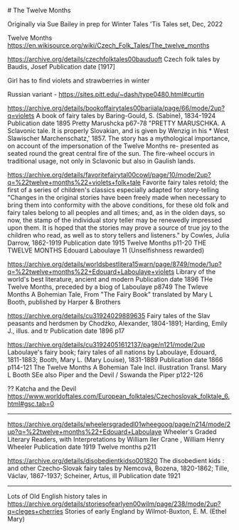 # The Twelve Months


Originally via Sue Bailey in prep for Winter Tales 'Tis Tales set, Dec, 2022

Twelve Months
https://en.wikisource.org/wiki/Czech_Folk_Tales/The_twelve_months

https://archive.org/details/czechfolktales00bauduoft
Czech folk tales
by Baudis, Josef
Publication date [1917]

Girl has to find violets and strawberries in winter

Russian variant - https://sites.pitt.edu/~dash/type0480.html#curtin 


https://archive.org/details/bookoffairytales00bariiala/page/66/mode/2up?q=violets
A book of fairy tales
by Baring-Gould, S. (Sabine), 1834-1924
Publication date 1895
Pretty Marushcka
p67-78
"PRETTY MARUSCHKA. A Sclavonic tale. It is properly Slovakian, and is given by Wenzig in his * West Slawischer Marchenschatz,' 1857. The story has a mythological importance, on account of the impersonation of the Twelve Months re- presented as seated round the great central fire of the sun. The fire-wheel occurs in traditional usage, not only in Sclavonic but also in Gaulish lands.

https://archive.org/details/favoritefairytal00cowl/page/10/mode/2up?q=%22twelve+months%22+violets+folk+tale
Favorite fairy tales retold; the first of a series of children's classics especially adapted for story-telling
"Changes in the original stories have been freely made when necessary to bring them into conformity with the above conditions, for these old folk and fairy tales belong to all peoples and all times; and, as in the olden days, so now, the stamp of the individual story teller may be renewedly impressed upon them.
It is hoped that the stories may prove a source of true joy to the children who read, as well as to story tellers and listeners."
by Cowles, Julia Darrow, 1862-1919
Publication date 1915
Twelve Months p11-20
THE TWELVE MONTHS Edouard Laboulaye 11
(Unselfishness rewarded)

https://archive.org/details/worldsbestlitera15warn/page/8749/mode/1up?q=%22twelve+months%22+Edouard+Laboulaye+violets
Library of the world's best literature, ancient and modern
Publication date 1896
THe Twelve Months, preceded by a biog of Laboulaye
p8749
The Twleve Months A Bohemian Tale, From "The Fairy Book" translated by Mary L Booth, published by Harper & Brothers

https://archive.org/details/cu31924029889635
Fairy tales of the Slav peasants and herdsmen
by Chodźko, Alexander, 1804-1891; Harding, Emily J., illus. and tr
Publication date 1896
p17

https://archive.org/details/cu31924051612137/page/n121/mode/2up
Laboulaye's fairy book; fairy tales of all nations
by Laboulaye, Edouard, 1811-1883; Booth, Mary L. (Mary Louise), 1831-1889
Publication date 1866
p114-121
The Twelve Months A Bohemian Tale 
Incl. illustration
Transl. Mary L Booth
SEe also Piper and the Devil / Sswanda the Piper p122-126

?? Katcha and the Devil https://www.worldoftales.com/European_folktales/Czechoslovak_folktale_6.html#gsc.tab=0


---


https://archive.org/details/wheelersgradedl01wheegoog/page/n214/mode/2up?q=%22twelve+months%22+Edouard+Laboulaye
Wheeler's Graded Literary Readers, with Interpretations
by William Iler Crane , William Henry Wheeler
Publication date 1919
Twelve months p211


https://archive.org/details/disobedientkidso001820
The disobedient kids : and other Czecho-Slovak fairy tales
by Nemcová, Bozena, 1820-1862; Tille, Václav, 1867-1937; Scheiner, Artus, ill
Publication date 1921

---

Lots of Old English history tales in 
https://archive.org/details/storiesofearlyen00wilm/page/238/mode/2up?q=cleges+cherries
Stories of early England
by Wilmot-Buxton, E. M. (Ethel Mary)


